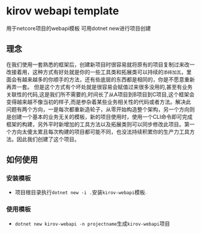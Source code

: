 # kirov webapi template
用于netcore项目的webapi模板 可用dotnet new进行项目创建

## 理念
在我们使用一套熟悉的框架后，创建新项目时很容易就将原有的项目复制过来改一改接着用，这种方式有好处就是你的一些工具类和拓展类可以持续的`添砖加瓦`，里面会有越来越多的你顺手的方法，还有些底层的东西都是相同的，你是不愿意重新再弄一套。
但是这个方式有个坏处就是很容易会赋值过来很多没用的,甚至有业务关联性的代码,这是我们所不需要的,时间长了从A项目到B项目到C项目,这个框架会变得越来越不像当初的样子,而是参杂着某些业务相关性的代码或者方法。解决此问题有两个方向，一是每次都重新造轮子，从零开始构造整个架构，另一个方向则是创建一个基本的业务无关的模板，新的项目使用时，使用一个CLI命令即可完成框架的构建，另外平时新增加的工具方法以及拓展类则可以同步修改此项目。第一个方向太傻太累且每次构建的项目都可能不同，也没法持续积累你的生产力工具方法。因此我们创建了这个项目。

## 如何使用
### 安装模板
* 项目根目录执行`dotnet new -i .`安装`kirov-webapi`模板.
### 使用模板
* `dotnet new kirov-webapi -n projectname`生成`kirov-webapi`项目

